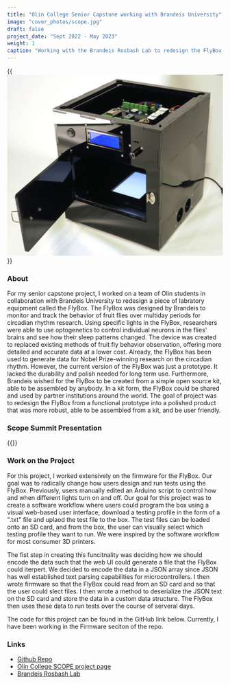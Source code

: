 ```yaml
---
title: "Olin College Senior Capstone working with Brandeis University"
image: "cover_photos/scope.jpg"
draft: false
project_date: "Sept 2022 - May 2023"
weight: 1
caption: "Working with the Brandeis Rosbash Lab to redesign the FlyBox, a Drosophila Activity Monitor"
---
```


{{<img src="scope/FlyBox1.JPG" size="600x 100q" alt="Photo of the FlyBox">}}

### About

For my senior capstone project, I worked on a team of Olin students in collaboration with Brandeis University to redesign a piece of labratory equipment called the FlyBox. The FlyBox was designed by Brandeis to monitor and track the behavior of fruit flies over multiday periods for circadian rhythm research. Using specific lights in the FlyBox, researchers were able to use optogenetics to control individual neurons in the flies' brains and see how their sleep patterns changed. The device was created to replaced existing methods of fruit fly behavior observation, offering more detailed and accurate data at a lower cost. Already, the FlyBox has been used to generate data for Nobel Prize-winning research on the circadian rhythm. However, the current version of the FlyBox was just a prototype. It lacked the durability and polish needed for long term use. Furthermore, Brandeis wished for the FlyBox to be created from a simple open source kit, able to be assembled by anybody. In a kit form, the FlyBox could be shared and used by partner institutions around the world. The goal of project was to redesign the FlyBox from a functional prototype into a polished product that was more robust, able to be assembled from a kit, and be user friendly.

### Scope Summit Presentation

{{<youtube nXNCLWPsdFo >}}

### Work on the Project

For this project, I worked extensively on the firmware for the FlyBox. Our goal was to radically change how users design and run tests using the FlyBox. Previously, users manually edited an Arduino script to control how and when different lights turn on and off. Our goal for this project was to create a software workflow where users could program the box using a visual web-based user interface, download a testing profile in the form of a ".txt" file and uplaod the test file to the box. The test files can be loaded onto an SD card, and from the box, the user can visually select which testing profile they want to run. We were inspired by the software workflow for most consumer 3D printers. 

The fist step in creating this funcitnality was deciding how we should encode the data such that the web UI could generate a file that the FlyBox could iterpert. We decided to encode the data in a JSON array since JSON has well established text parsing capabilities for microcontrollers. I then wrote firmware so that the FlyBox could read from an SD card and so that the user could slect files. I then wrote a method to deserialize the JSON text on the SD card and store the data in a custom data structure. The FlyBox then uses these data to run tests over the course of serveral days.

The code for this project can be found in the GitHub link below. Currently, I have been working in the Firmware seciton of the repo. 


### Links
- [Github Repo](https://github.com/ctallum/FlyBox)
- [Olin College SCOPE project page](https://www.olin.edu/research/brandeis-university-rosbash-lab)
- [Brandeis Rosbash Lab](http://www.bio.brandeis.edu/rosbash-lab/index.php/research/)